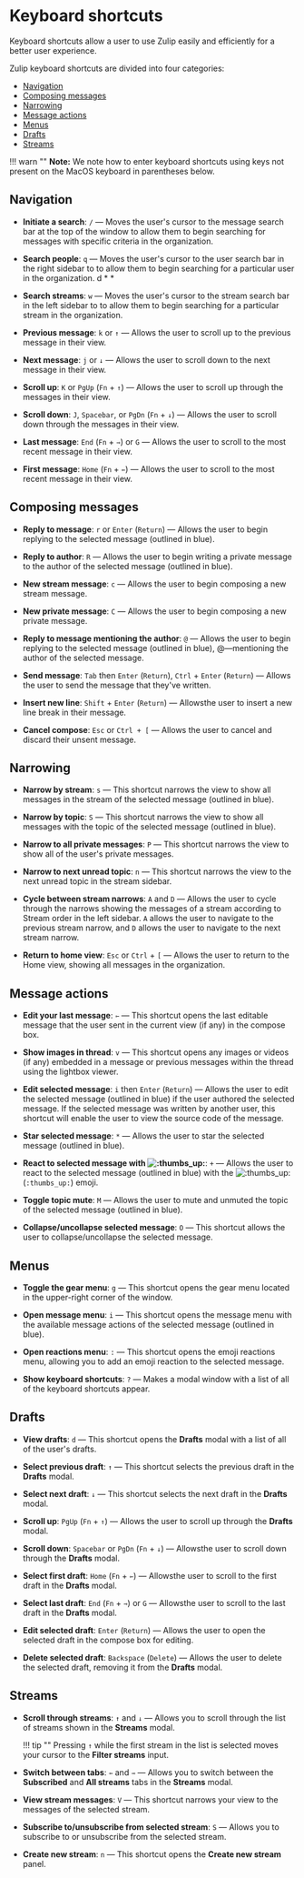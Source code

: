 # Keyboard shortcuts

Keyboard shortcuts allow a user to use Zulip easily and efficiently
for a better user experience.

Zulip keyboard shortcuts are divided into four categories:

* [Navigation](#navigation)
* [Composing messages](#composing-messages)
* [Narrowing](#narrowing)
* [Message actions](#message-actions)
* [Menus](#menus)
* [Drafts](#drafts)
* [Streams](#streams)

!!! warn ""
    **Note:** We note how to enter keyboard shortcuts using keys not
    present on the MacOS keyboard in parentheses below.

## Navigation

* **Initiate a search**: `/` — Moves the user's cursor to the message search
bar at the top of the window to allow them to begin searching for messages with
specific criteria in the organization.

* **Search people**: `q` — Moves the user's cursor to the user search bar in
the right sidebar to to allow them to begin searching for a particular user in
the organization. d * *

* **Search streams**: `w` — Moves the user's cursor to the
stream search bar in the left sidebar to to allow them to begin searching for a
particular stream in the organization.

* **Previous message**: `k` or `↑` — Allows the user to scroll up to the
previous message in their view.

* **Next message**: `j` or `↓` — Allows the user to scroll down to the next
message in their view.

* **Scroll up**: `K` or `PgUp` (`Fn` + `↑`) — Allows the user to scroll up
through the messages in their view.

* **Scroll down**: `J`, `Spacebar`, or `PgDn` (`Fn` + `↓`) — Allows the user to
scroll down through the messages in their view.

* **Last message**: `End` (`Fn` + `⇾`) or `G` — Allows the user to scroll to
the most recent message in their view.

* **First message**: `Home` (`Fn` + `⇽`) — Allows the user to scroll to the
most recent message in their view.

## Composing messages


* **Reply to message**: `r` or `Enter` (`Return`) — Allows the user to begin
replying to the selected message (outlined in blue).

* **Reply to author**: `R` — Allows the user to begin writing a private message
to the author of the selected message (outlined in blue).

* **New stream message**: `c` — Allows the user to begin composing a new stream
message.

* **New private message**: `C` — Allows the user to begin composing a new
private message.

* **Reply to message mentioning the author**: `@` — Allows the user to begin
replying to the selected message (outlined in blue), @—mentioning the author of
the selected message.

* **Send message**: `Tab` then `Enter` (`Return`), `Ctrl` + `Enter` (`Return`) —
Allows the user to send the message that they've written.

* **Insert new line**: `Shift` + `Enter` (`Return`) — Allowsthe user to insert
a new line break in their message.

* **Cancel compose**: `Esc` or `Ctrl + [` — Allows the user to cancel and
discard their unsent message.

## Narrowing

* **Narrow by stream**: `s` — This shortcut narrows the view to show all
messages in the stream of the selected message (outlined in blue).

* **Narrow by topic**: `S` — This shortcut narrows the view to show all
messages with the topic of the selected message (outlined in blue).

* **Narrow to all private messages**: `P` — This shortcut narrows the view to
show all of the user's private messages.

* **Narrow to next unread topic**: `n` — This shortcut narrows the view to the
next unread topic in the stream sidebar.

* **Cycle between stream narrows**: `A` and `D` — Allows the user to cycle
through the narrows showing the messages of a stream according to Stream order
in the left sidebar. `A` allows the user to navigate to the previous stream
narrow, and `D` allows the user to navigate to the next stream narrow.

* **Return to home view**: `Esc` or `Ctrl` + `[` — Allows the user to return to
the Home view, showing all messages in the organization.

## Message actions

* **Edit your last message**: `⇽` — This shortcut opens the last editable
message that the user sent in the current view (if any) in the compose box.

* **Show images in thread**: `v` — This shortcut opens any images or videos (if
any) embedded in a message or previous messages within the thread using the
lightbox viewer.

* **Edit selected message**: `i` then `Enter` (`Return`) — Allows the user to
edit the selected message (outlined in blue) if the user authored the selected
message. If the selected message was written by another user, this shortcut will
enable the user to view the source code of the message.

* **Star selected message**: `*` — Allows the user to star the selected message
(outlined in blue).

* **React to selected message with <img alt=":thumbs_up:" class="emoji"
src="/static/generated/emoji/images/emoji/unicode/1f44d.png"
title=":thumbs_up:"/>**: ` + ` — Allows the user to react to the selected
message (outlined in blue) with the <img alt=":thumbs_up:" class="emoji"
src="/static/generated/emoji/images/emoji/unicode/1f44d.png"
title=":thumbs_up:"/> (`:thumbs_up:`) emoji.
* **Toggle topic mute**: `M` — Allows the user to mute and unmuted the topic of
the selected message (outlined in blue).
* **Collapse/uncollapse selected message**: `O` — This shortcut allows the user
  to collapse/uncollapse the selected message.

## Menus

* **Toggle the gear menu**: `g` — This shortcut opens the gear menu located in
the upper-right corner of the window.

* **Open message menu**: `i` — This shortcut opens the message menu with the
available message actions of the selected message (outlined in blue).

* **Open reactions menu**: `:` — This shortcut opens the emoji reactions menu,
allowing you to add an emoji reaction to the selected message.

* **Show keyboard shortcuts**: `?` — Makes a modal window with a list of all of
the keyboard shortcuts appear.

## Drafts

* **View drafts**: `d` — This shortcut opens the **Drafts** modal with a list
of all of the user's drafts.

* **Select previous draft**: `↑` — This shortcut selects the previous draft in
the **Drafts** modal.

* **Select next draft**: `↓` — This shortcut selects the next draft in the
**Drafts** modal.

* **Scroll up**: `PgUp` (`Fn` + `↑`) — Allows the user to scroll up through the
**Drafts** modal.

* **Scroll down**: `Spacebar` or `PgDn` (`Fn` + `↓`) — Allowsthe user to scroll
down through the **Drafts** modal.

* **Select first draft**: `Home` (`Fn` + `⇽`) — Allowsthe user to scroll to the
first draft in the **Drafts** modal.

* **Select last draft**: `End` (`Fn` + `⇾`) or `G` — Allowsthe user to scroll
to the last draft in the **Drafts** modal.

* **Edit selected draft**: `Enter` (`Return`) — Allows the user to open the
selected draft in the compose box for editing.

* **Delete selected draft**: `Backspace` (`Delete`) — Allows the user to delete
the selected draft, removing it from the **Drafts** modal.

## Streams

* **Scroll through streams**: `↑` and `↓` — Allows you to scroll through the
list of streams shown in the **Streams** modal.

    !!! tip ""
        Pressing `↑` while the first stream in the list is selected moves
        your cursor to the **Filter streams** input.

* **Switch between tabs**: `⇽` and `⇾` — Allows you to switch between the
**Subscribed** and **All streams** tabs in the **Streams** modal.

* **View stream messages**: `V` — This shortcut narrows your view to the
messages of the selected stream.

* **Subscribe to/unsubscribe from selected stream**: `S` — Allows you to
subscribe to or unsubscribe from the selected stream.

* **Create new stream**: `n` — This shortcut opens the **Create new stream**
panel.
